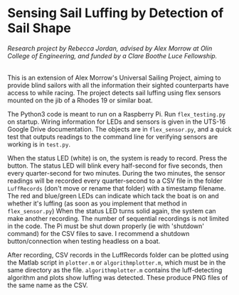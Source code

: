 # Sensing Sail Luffing by Detection of Sail Shape
###### Research project by Rebecca Jordan, advised by Alex Morrow at Olin College of Engineering, and funded by a Clare Boothe Luce Fellowship.

This is an extension of Alex Morrow's Universal Sailing Project, aiming  to provide blind sailors with all the information their sighted counterparts have access to while racing. The project detects sail luffing using flex sensors mounted on the jib of a Rhodes 19 or similar boat.

The Python3 code is meant to run on a Raspberry Pi. Run `flex_testing.py` on startup. Wiring information for LEDs and sensors is given in the UTS-16 Google Drive documentation. The objects are in `flex_sensor.py`, and a quick test that outputs readings to the command line for verifying sensors are working is in `test.py`.

When the status LED (white) is on, the system is ready to record. Press the button. The status LED will blink every half-second for five seconds, then every quarter-second for two minutes. During the two minutes, the sensor readings will be recorded every quarter-second to a CSV file in the folder `LuffRecords` (don't move or rename that folder) with a timestamp filename. The red and blue/green LEDs can indicate which tack the boat is on and whether it's luffing (as soon as you implement that method in `flex_sensor.py`) When the status LED turns solid again, the system can make another recording. The number of sequential recordings is not limited in the code. The Pi must be shut down properly (ie with 'shutdown' command) for the CSV files to save. I recommend a shutdown button/connection when testing headless on a boat. 

After recording, CSV records in the LuffRecords folder can be plotted using the Matlab script in `plotter.m` or `algorithmplotter.m`, which must be in the same directory as the file. `algorithmplotter.m` contains the luff-detecting algorithm and plots show luffing was detected. These produce PNG files of the same name as the CSV.
